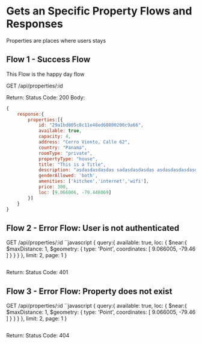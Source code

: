 # Gets an Specific Property Flows and Responses
Properties are places where users stays

## Flow 1 - Success Flow
This Flow is the happy day flow

GET /api/properties/:id


Return:
Status Code: 200
Body:
```javascript
{
	response:{
		properties:[{
			id: "29a1bd805c8c11e48ed60800200c9a66",
			available: true,
			capacity: 4,
			address: "Cerro Viento, Calle 62",
			country: "Panama",
			roomType: "private",
			propertyType: "house",
			title: "This is a Title",
			description: "asdasdasdasdas sadasdasdasdas asdasdasdasdasdasd asdasdas",
			genderAllowed: 'both',
			amenities: ['kitchen','internet','wifi'],
			price: 300,
			loc: [9.066006, -79.448069]
		}]
	}	
} 
```

## Flow 2 - Error Flow: User is not authenticated

GET /api/properties/:id
``javascript
{
	query:{
		available: true,
		loc: {
			$near:{
				$maxDistance: 1,
				$geometry: { type: 'Point', coordinates: [ 9.066005, -79.46 ] }
			}
		}
	},
	limit: 2,
	page: 1
} 
```
```

Return:
Status Code: 401

## Flow 3 - Error Flow: Property does not exist

GET /api/properties/:id
``javascript
{
	query:{
		available: true,
		loc: {
			$near:{
				$maxDistance: 1,
				$geometry: { type: 'Point', coordinates: [ 9.066005, -79.46 ] }
			}
		}
	},
	limit: 2,
	page: 1
} 
```
```

Return:
Status Code: 404